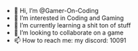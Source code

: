 - 👋 Hi, I’m @Gamer-On-Coding
- 👀 I’m interested in Coding and Gaming
- 🌱 I’m currently learning a shit ton of stuff
- 💞️ I’m looking to collaborate on a game
- 📫 How to reach me: my discord: 10091

<!---
Gamer-On-Coding/Gamer-On-Coding is a ✨ special ✨ repository because its `README.md` (this file) appears on your GitHub profile.
You can click the Preview link to take a look at your changes.
--->
